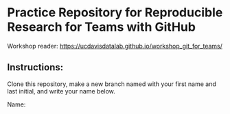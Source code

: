 Practice Repository for Reproducible Research for Teams with GitHub
===================================================================

Workshop reader: https://ucdavisdatalab.github.io/workshop_git_for_teams/

Instructions:
-------------

Clone this repository, make a new branch named with your first name and last initial,
and write your name below.

Name: 
